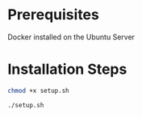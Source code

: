 # Prerequisites

Docker installed on the Ubuntu Server

# Installation Steps

```bash
chmod +x setup.sh
```

```bash
./setup.sh
```
